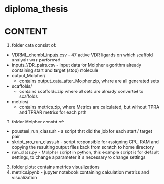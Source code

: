 # diploma_thesis

# CONTENT
1. folder data consist of:
  - VDRML_chembl_inputs.csv - 47 active VDR ligands on which scaffold analysis was performed
  - inputs_VDR_pairs.csv - input data for Molpher algorithm already containing start and target (stop) molecule
  - output_Molpher/
    - contains output_data_after_Molpher.zip, where are all generated sets
  - scaffolds/
    -  contains scaffolds.zip where all sets are already converted to scaffolds
  - metrics/
    - contains metrics.zip, where Metrics are calculated, but without TPRA and TPRAR metrics for each path
   
2. folder Molpher consist of:
  - pousteni_run_class.sh - a script that did the job for each start / target pair
  - skript_pro_run_class.sh - script responsible for assigning CPU, RAM and copying the resulting output files back from scratch to home directory
  - run_class.py - Molpher script in python, this example script is for default settings, to change a parameter it is necessary to change settings
  

3. folder plots: contains metrics visualizations
4. metrics.ipynb - jupyter notebook containing calculation metrics and visualization


